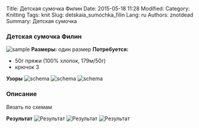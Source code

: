 Title: Детская сумочка Филин
Date: 2015-05-18 11:28
Modified: 
Category: Knitting
Tags: knit
Slug: detskaia_sumochka_filin
Lang: ru
Authors: znotdead
Summary: Детская сумочка

### Детская сумочка Филин
![sample](static/img/knitting/detskaia_sumochka_filin/sample.jpg)
**Размеры:** один размер
**Потребуется:**
- 50г пряжи (100% хлопок, 179м/50г)
- крючок 3

**Узоры**
![schema](static/img/knitting/detskaia_sumochka_filin/schema1.jpg)
![schema](static/img/knitting/detskaia_sumochka_filin/schema2.jpg)
![schema](static/img/knitting/detskaia_sumochka_filin/schema3.jpg)

### Описание
Вязать по схемам

**Результат**
![Результат](static/img/knitting/detskaia_sumochka_filin/result1.jpg)
![Результат](static/img/knitting/detskaia_sumochka_filin/result2.jpg)
![Результат](static/img/knitting/detskaia_sumochka_filin/result3.jpg)
